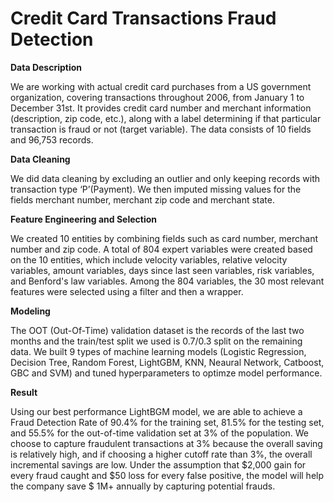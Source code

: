 # Credit Card Transactions Fraud Detection

**Data Description**

We are working with actual credit card purchases from a US government organization, covering transactions throughout 2006, from January 1 to December 31st. It provides credit card number and merchant information (description, zip code, etc.), along with a label determining if that particular transaction is fraud or not (target variable). The data consists of 10 fields and 96,753 records. 

**Data Cleaning**

We did data cleaning by excluding an outlier and only keeping records with transaction type ‘P’(Payment). We then imputed missing values for the fields merchant number, merchant zip code and merchant state.

**Feature Engineering and Selection**

We created 10 entities by combining fields such as card number, merchant number and zip code. A total of 804 expert variables were created based on the 10 entities, which include velocity variables, relative velocity variables, amount variables, days since last seen variables, risk variables, and Benford's law variables. Among the 804 variables, the 30 most relevant features were selected using a filter and then a wrapper.

**Modeling**

The OOT (Out-Of-Time) validation dataset is the records of the last two months and the train/test split we used is 0.7/0.3 split on the remaining data. We built 9 types of machine learning models (Logistic Regression, Decision Tree, Random Forest, LightGBM, KNN, Neaural Network, Catboost, GBC and SVM) and tuned hyperparameters to optimze model performance. 

**Result**

Using our best performance LightBGM model, we are able to achieve a Fraud Detection Rate of 90.4% for the training set, 81.5% for the testing set, and 55.5% for the out-of-time validation set at 3% of the population. We choose to capture fraudulent transactions at 3% because the overall saving is relatively high, and if choosing a higher cutoff rate than 3%, the overall incremental savings are low. Under the assumption that \$2,000 gain for every fraud caught and $50 loss for every false positive, the model will help the company save \$ 1M+ annually by capturing potential frauds.
